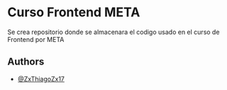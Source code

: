 # Curso Frontend META

Se crea repositorio donde se almacenara el codigo usado en el curso de Frontend por META 




## Authors

- [@ZxThiagoZx17](https://www.github.com/ZxThiagoZx17)
